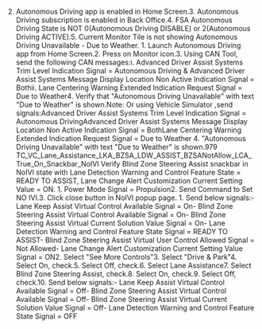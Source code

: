 2. Autonomous Driving app is enabled in Home Screen.3. Autonomous Driving subscription is enabled in Back Office.4. FSA Autonomous Driving State is NOT 0(Autonomous Driving DISABLE) or 2(Autonomous Driving ACTIVE).5. Current Monitor Tile is not showing Autonomous Driving Unavailable - Due to Weather. 1. Launch Autonomous Driving app from Home Screen.2. Press on Monitor icon.3. Using CAN Tool, send the following CAN messages:i. Advanced Driver Assist Systems Trim Level Indication Signal = Autonomous Driving & Advanced Driver Assist Systems Message Display Location Non Active Indication Signal = Bothii. Lane Centering Warning Extended Indication Request Signal = Due to Weather4. Verify that "Autonomous Driving Unavailable" with text "Due to Weather" is shown.Note: Or using Vehicle Simulator ,send signals:Advanced Driver Assist Systems Trim Level Indication Signal = Autonomous DrivingAdvanced Driver Assist Systems Message Display Location Non Active Indication Signal = BothLane Centering Warning Extended Indication Request Signal = Due to Weather 4. "Autonomous Driving Unavailable" with text "Due to Weather" is shown.979 TC_VC_Lane_Assistance_LKA_BZSA_LDW_ASSIST_BZSANotAllow_LCA_True_On_Snackbar_NoIVI Verify Blind Zone Steering Assist snackbar in NoIVI state with Lane Detection Warning and Control Feature State = READY TO ASSIST, Lane Change Alert Customization Current Setting Value = ON. 1. Power Mode Signal = Propulsion2. Send Command to Set NO IVI.3. Click close button in NoIVI popup page. 1. Send below signals:- Lane Keep Assist Virtual Control Available Signal = On- Blind Zone Steering Assist Virtual Control Available Signal = On- Blind Zone Steering Assist Virtual Current Solution Value Signal = On- Lane Detection Warning and Control Feature State Signal = READY TO ASSIST- Blind Zone Steering Assist Virtual User Control Allowed Signal = Not Allowed- Lane Change Alert Customization Current Setting Value Signal = ON2. Select "See More Controls"3. Select "Drive & Park"4. Select On, check.5. Select Off, check.6. Select Lane Assistance7. Select Blind Zone Steering Assist, check.8. Select On, check.9. Select Off, check.10. Send below signals:- Lane Keep Assist Virtual Control Available Signal = Off- Blind Zone Steering Assist Virtual Control Available Signal = Off- Blind Zone Steering Assist Virtual Current Solution Value Signal = Off- Lane Detection Warning and Control Feature State Signal = OFF